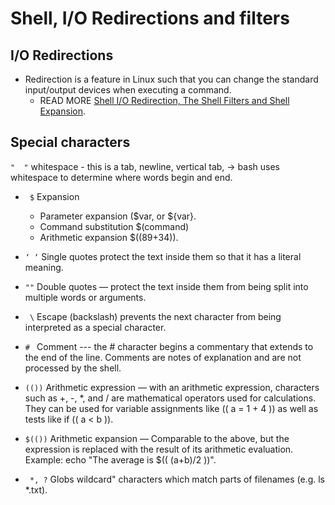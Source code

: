 # Shell, I/O Redirections and filters

## I/O Redirections
   - Redirection is a feature in Linux such that you can change the standard input/output devices when executing a command.
      * READ MORE [Shell I/O Redirection, The Shell Filters and Shell Expansion](https://dev.to/labank_/shell-io-redirection-the-shell-filters-and-shell-expansion-3a9p).  

 

## Special characters
   `"  "` whitespace -  this is a tab, newline, vertical tab,  -> bash uses whitespace to determine where words begin and end.
   - ` $` Expansion 
	  * Parameter expansion ($var, or ${var}.
	  * Command substitution $(command)
	  * Arithmetic expansion $((89+34)).
   - `‘ ‘` Single quotes  protect the text inside them so that it has a literal meaning.
   - `""`  Double quotes — protect the text inside them from being split into multiple words or arguments.
   - ` \`  Escape (backslash) prevents the next character from being interpreted as a special character.
   - `# `  Comment ---  the # character begins a commentary that extends to the end of the line. Comments are notes of explanation and are not processed by the shell.
   - `(())`  Arithmetic expression — with an arithmetic expression, characters such as +, -, *, and / are mathematical operators used for calculations. They can be used for variable assignments like (( a = 1 + 4 )) as well as tests like if (( a < b )).
    
   - ` $(()) `  Arithmetic expansion — Comparable to the above, but the expression is replaced with the result of its arithmetic evaluation. Example: echo "The average is $(( (a+b)/2 ))".
   -  ` *, ?`  Globs wildcard" characters which match parts of filenames (e.g. ls *.txt).

